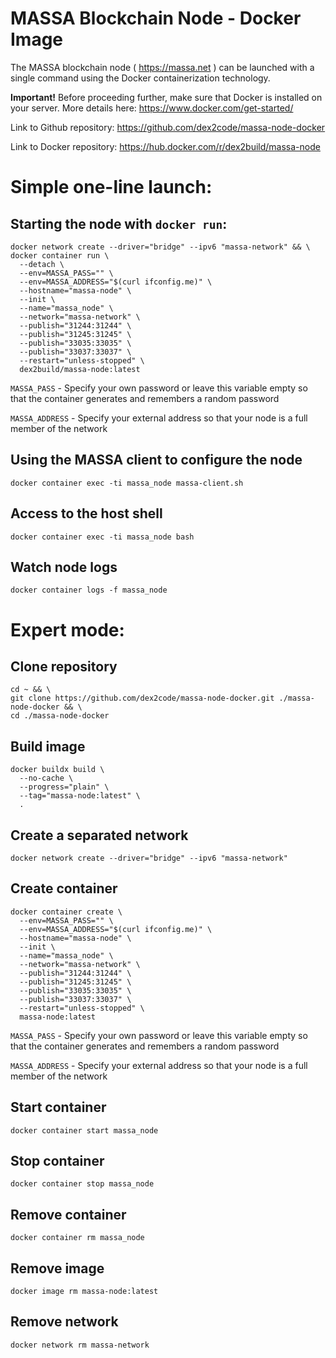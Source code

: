 # MASSA Blockchain Node - Docker Image

The MASSA blockchain node ( https://massa.net ) can be launched with a single command using the Docker containerization technology.


**Important!** Before proceeding further, make sure that Docker is installed on your server.
More details here: https://www.docker.com/get-started/


Link to Github repository: https://github.com/dex2code/massa-node-docker

Link to Docker repository: https://hub.docker.com/r/dex2build/massa-node



# Simple one-line launch:

## Starting the node with `docker run`:

    docker network create --driver="bridge" --ipv6 "massa-network" && \
    docker container run \
      --detach \
      --env=MASSA_PASS="" \
      --env=MASSA_ADDRESS="$(curl ifconfig.me)" \
      --hostname="massa-node" \
      --init \
      --name="massa_node" \
      --network="massa-network" \
      --publish="31244:31244" \
      --publish="31245:31245" \
      --publish="33035:33035" \
      --publish="33037:33037" \
      --restart="unless-stopped" \
      dex2build/massa-node:latest

`MASSA_PASS` - Specify your own password or leave this variable empty so that the container generates and remembers a random password

`MASSA_ADDRESS` - Specify your external address so that your node is a full member of the network

## Using the MASSA client to configure the node

    docker container exec -ti massa_node massa-client.sh

## Access to the host shell

    docker container exec -ti massa_node bash

## Watch node logs

    docker container logs -f massa_node



# Expert mode:

## Clone repository

    cd ~ && \
    git clone https://github.com/dex2code/massa-node-docker.git ./massa-node-docker && \
    cd ./massa-node-docker

## Build image

    docker buildx build \
      --no-cache \
      --progress="plain" \
      --tag="massa-node:latest" \
      .

## Create a separated network

    docker network create --driver="bridge" --ipv6 "massa-network"

## Create container

    docker container create \
      --env=MASSA_PASS="" \
      --env=MASSA_ADDRESS="$(curl ifconfig.me)" \
      --hostname="massa-node" \
      --init \
      --name="massa_node" \
      --network="massa-network" \
      --publish="31244:31244" \
      --publish="31245:31245" \
      --publish="33035:33035" \
      --publish="33037:33037" \
      --restart="unless-stopped" \
      massa-node:latest

`MASSA_PASS` - Specify your own password or leave this variable empty so that the container generates and remembers a random password

`MASSA_ADDRESS` - Specify your external address so that your node is a full member of the network


## Start container

    docker container start massa_node

## Stop container

    docker container stop massa_node

## Remove container

    docker container rm massa_node

## Remove image

    docker image rm massa-node:latest

## Remove network

    docker network rm massa-network
